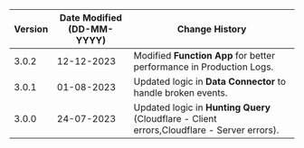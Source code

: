  **Version** | **Date Modified (DD-MM-YYYY)** | **Change History**                                                                              |
|-------------|--------------------------------|-------------------------------------------------------------------------------------------------|
| 3.0.2       | 12-12-2023                     | Modified **Function App** for better performance in Production Logs.                            |
| 3.0.1       | 01-08-2023                     | Updated logic in **Data Connector** to handle broken events.                                    |
| 3.0.0       | 24-07-2023                     | Updated logic in **Hunting Query** (Cloudflare - Client errors,Cloudflare - Server errors).     | 
